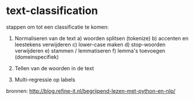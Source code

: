 # text-classification


stappen om tot een classificatie te komen:

1) Normaliseren van de text
    a) woorden splitsen (tokenize)
    b) accenten en leestekens verwijderen
    c) lower-case maken
    d) stop-woorden verwijderen
    e) stammen / lemmatiseren
    f) lemma's toevoegen (domeinspecifiek)

2) Tellen van de woorden in de text

3) Multi-regressie op labels     



bronnen: http://blog.refine-it.nl/begrijpend-lezen-met-python-en-nlp/
